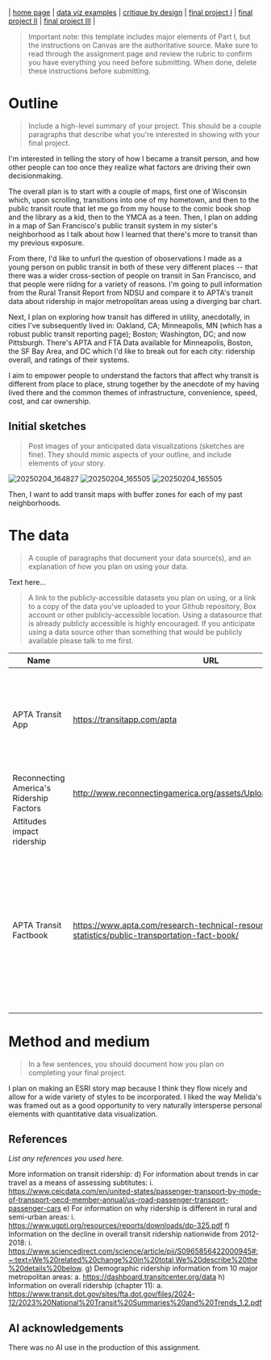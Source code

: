| [home page](https://gabehafemann.github.io/dataviz/) | [data viz examples](dataviz-examples) | [critique by design](critique-by-design) | [final project I](final-project-part-one) | [final project II](final-project-part-two) | [final project III](final-project-part-three) |


> Important note: this template includes major elements of Part I, but the instructions on Canvas are the authoritative source.  Make sure to read through the assignment page and review the rubric to confirm you have everything you need before submitting.  When done, delete these instructions before submitting.

# Outline
> Include a high-level summary of your project.  This should be a couple paragraphs that describe what you're interested in showing with your final project. 
 
I'm interested in telling the story of how I became a transit person, and how other people can too once they realize what factors are driving their own decisionmaking.

The overall plan is to start with a couple of maps, first one of Wisconsin which, upon scrolling, transitions into one of my hometown, and then to the public transit route that let me go from my house to the comic book shop and the library as a kid, then to the YMCA as a teen. Then, I plan on adding in a map of San Francisco's public transit system in my sister's neighborhood as I talk about how I learned that there's more to transit than my previous exposure.

From there, I'd like to unfurl the question of oboservations I made as a young person on public transit in both of these very different places -- that there was a wider cross-section of people on transit in San Francisco, and that people were riidng for a variety of reasons. I'm going to pull information from the Rural Transit Report from NDSU and compare it to APTA's transit data about ridership in major metropolitan areas using a diverging bar chart.

Next, I plan on exploring how transit has differed in utility, anecdotally, in cities I've subsequently lived in: Oakland, CA; Minneapolis, MN (which has a robust public transit reporting page); Boston; Washington, DC; and now Pittsburgh. There's APTA and FTA Data available for Minneapolis, Boston, the SF Bay Area, and DC which I'd like to break out for each city: ridership overall, and ratings of their systems.

I aim to empower people to understand the factors that affect why transit is different from place to place, strung together by the anecdote of my having lived there and the common themes of infrastructure, convenience, speed, cost, and car ownership.


## Initial sketches
> Post images of your anticipated data visualizations (sketches are fine). They should mimic aspects of your outline, and include elements of your story.  

![20250204_164827](https://github.com/user-attachments/assets/c3876a3d-589a-4b04-b632-67fc6471ae73)
![20250204_165505](https://github.com/user-attachments/assets/ff3f8cac-ed97-4fb9-88f2-65ee82e3f9a2)
![20250204_165505](https://github.com/user-attachments/assets/94b67fca-2b3e-4838-bc37-d882ecc4b5f7)

Then, I want to add transit maps with buffer zones for each of my past neighborhoods.

# The data
> A couple of paragraphs that document your data source(s), and an explanation of how you plan on using your data. 

Text here...

> A link to the publicly-accessible datasets you plan on using, or a link to a copy of the data you've uploaded to your Github repository, Box account or other publicly-accessible location. Using a datasource that is already publicly accessible is highly encouraged.  If you anticipate using a data source other than something that would be publicly available please talk to me first. 

| Name | URL | Description |
|------|-----|-------------|
|  APTA Transit App    |  https://transitapp.com/apta    |  For information about general ridership, broad national trends broken out by region:           |
| Reconnecting America's Ridership Factors     |  http://www.reconnectingamerica.org/assets/Uploads/ridersipfactors.pdf
   |  Attitudes impact ridership |
| APTA Transit Factbook  | https://www.apta.com/research-technical-resources/transit-statistics/public-transportation-fact-book/    | Public transit factbook from the American Public Transit Association, information about what places have high ridership, some details as to why   |

# Method and medium
> In a few sentences, you should document how you plan on completing your final project. 

I plan on making an ESRI story map because I think they flow nicely and allow for a wide variety of styles to be incorporated. I liked the way Melida's was framed out as a good opportunity to very naturally intersperse personal elements with quantitative data visualization.

## References
_List any references you used here._

More information on transit ridership:
d)	For information about trends in car travel as a means of assessing subtitutes:
i.	https://www.ceicdata.com/en/united-states/passenger-transport-by-mode-of-transport-oecd-member-annual/us-road-passenger-transport-passenger-cars
e)	For information on why ridership is different in rural and semi-urban areas:
i.	https://www.ugpti.org/resources/reports/downloads/dp-325.pdf
f)	Information on the decline in overall transit ridership nationwide from 2012-2018:
i.	https://www.sciencedirect.com/science/article/pii/S0965856422000945#:~:text=We%20related%20change%20in%20total,We%20describe%20the%20details%20below.
g)	Demographic ridership information from 10 major metropolitan areas:
a.	https://dashboard.transitcenter.org/data
h)	Information on overall ridership (chapter 11):
a.	https://www.transit.dot.gov/sites/fta.dot.gov/files/2024-12/2023%20National%20Transit%20Summaries%20and%20Trends_1.2.pdf



## AI acknowledgements
There was no AI use in the production of this assignment.
